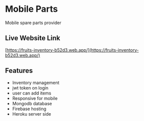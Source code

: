 # Mobile Parts

Mobile spare parts provider

## Live Website Link

[https://fruits-inventory-b52d3.web.app/](https://fruits-inventory-b52d3.web.app/)

## Features

- Inventory management
- jwt token on login
- user can add items
- Responsive for mobile
- Mongodb database
- Firebase hosting
- Heroku server side
